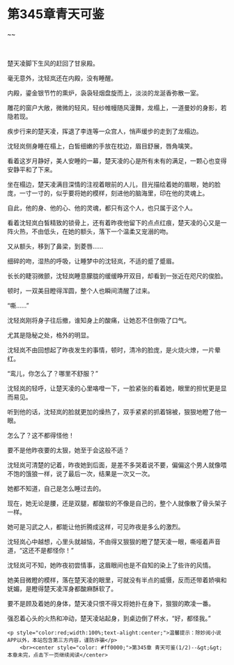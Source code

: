 # 第345章青天可鉴
~~
    	    <p name="pagetop" href="javascript:void(0);" onclick="return false" style="line-height: 35px;padding: 10px;color: #333;"> </p><p>楚天凌脚下生风的赶回了甘泉殿。</p><p>毫无意外，沈轻岚还在内殿，没有睡醒。</p><p>内殿，鎏金银节竹的熏炉，袅袅轻烟盘旋而上，淡淡的龙涎香弥散一室。</p><p>雕花的窗户大敞，微微的轻风，轻纱帷幔随风漫舞，龙榻上，一道曼妙的身影，若隐若现。</p><p>疾步行来的楚天凌，挥退了李连等一众宫人，悄声缓步的走到了龙榻边。</p><p>沈轻岚侧身睡在榻上，白皙细嫩的手放在枕边，眉目舒展，唇角噙笑。</p><p>看着这岁月静好，美人安睡的一幕，楚天凌的心是所有未有的满足，一颗心也变得安静平和了下来。</p><p>坐在榻边，楚天凌满目深情的注视着眼前的人儿，目光描绘着她的眉眼，她的脸庞，一寸一寸的，似乎要将她的模样，刻进他的脑海里，印在他的灵魂上。</p><p>自此，他的身、他的心、他的灵魂，都只有这个人，也只属于这个人。</p><p>看着沈轻岚白皙精致的锁骨上，还有着昨夜他留下的点点红痕，楚天凌的心又是一阵火热，不由低头，在她的额头，落下一个温柔又宠溺的吻。</p><p>又从额头，移到了鼻梁，到菱唇……</p><p>细碎的吻，湿热的呼吸，让睡梦中的沈轻岚，不适的蹙了蹙眉。</p><p>长长的睫羽微颤，沈轻岚睡意朦胧的缓缓睁开双目，却看到一张近在咫尺的俊脸。</p><p>顿时，一双美目瞪得浑圆，整个人也瞬间清醒了过来。</p><p>“嘶……”</p><p>沈轻岚刚将身子往后撤，谁知身上的酸痛，让她忍不住倒吸了口气。</p><p>尤其是隐秘之处，格外的明显。</p><p>沈轻岚不由回想起了昨夜发生的事情，顿时，清冷的脸庞，是火烧火燎，一片晕红。</p><p>“鸾儿，你怎么了？哪里不舒服？”</p><p>沈轻岚的轻呼，让楚天凌的心里咯噔一下，一脸紧张的看着她，眼里的担忧更是显而易见。</p><p>听到他的话，沈轻岚的脸就更加的燥热了，双手紧紧的抓着锦被，狠狠地瞪了他一眼。</p><p>怎么了？这不都得怪他！</p><p>要不是他昨夜要的太狠，她至于会这般不适？</p><p>沈轻岚可清楚的记着，昨夜她到后面，是差不多哭着说不要，偏偏这个男人就像喂不饱的饿狼一样，说了最后一次，结果是一次又一次。</p><p>她都不知道，自己是怎么睡过去的。</p><p>现在，她无论是腰，还是双腿，都酸软的不像是自己的，整个人就像散了骨头架子一样。</p><p>她可是习武之人，都能让他折腾成这样，可见昨夜是多么的激烈。</p><p>沈轻岚心中越想，心里头就越恼，不由得又狠狠的瞪了楚天凌一眼，嘶哑着声音道，“这还不是都怪你！”</p><p>沈轻岚可不知，她昨夜初尝情事，这眉眼间也是不自知的染上了些许的风情。</p><p>她美目微瞪的模样，落在楚天凌的眼里，可就没有半点的威慑，反而还带着娇嗔和妩媚，是瞪得楚天凌浑身都酸麻酥软了。</p><p>要不是顾及着她的身体，楚天凌只恨不得又将她扑在身下，狠狠的欺凌一番。</p><p>强忍着心头的火热和冲动，楚天凌站起身，到桌边倒了杯水，“好，都怪我。”</p>
    	
   	<p style="color:red;width:100%;text-alight:center;">温馨提示：除妙阅小说APP以外，本站包含第三方内容，谨防诈骗</p>
    	<br><center style="color: #ff0000;">第345章 青天可鉴(1/2)--&gt;&gt;本章未完，点击下一页继续阅读</center>
    	